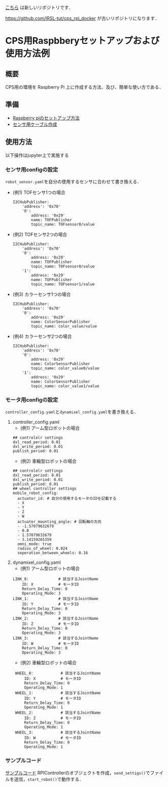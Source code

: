 [こちら](https://github.com/IRSL-tut/irsl_raspi_controller) は新しいリポジトリです．

https://github.com/IRSL-tut/cps_rpi_docker が古いリポジトリになります．

# CPS用Raspbberyセットアップおよび使用方法例

## 概要
CPS用の環境を Raspberry Pi 上に作成する方法、及び、簡単な使い方である．
<!-- [cps_rpi_docker](https://github.com/IRSL-tut/cps_rpi_docker)では，
実ロボット用の設定ファイルをリモートに配置し，dockerを使用して実行していたが，
不便な点が多いためそれを解消するためのものである． -->

## 準備
- [Raspberry piのセットアップ方法](documents/build_system/build_raspi.md)
- [センサ用ケーブル作成](documents/sensor_cable/build.md)

## 使用方法
以下操作はjupyter上で実施する

### センサ用configの設定
`robot_sensor.yaml`を自分の使用するセンサに合わせて書き換える．
- (例1) TOFセンサ1つの場合
    ```
    I2CHubPublisher:
        'address': '0x70'
        '0':
            address: '0x29'
            name: TOFPublisher
            topic_name: TOFsensor0/value
    ```
- (例2) TOFセンサ2つの場合
    ```
    I2CHubPublisher:
        'address': '0x70'
        '0':
            address: '0x29'
            name: TOFPublisher
            topic_name: TOFsensor0/value
        '1':
            address: '0x29'
            name: TOFPublisher
            topic_name: TOFsensor1/value
    ```
- (例3) カラーセンサ1つの場合
    ```
    I2CHubPublisher:
        'address': '0x70'
        '0':
            address: '0x29'
            name: ColorSensorPublisher
            topic_name: color_value/value
    ```
- (例4) カラーセンサ2つの場合
    ```
    I2CHubPublisher:
        'address': '0x70'
        '0':
            address: '0x29'
            name: ColorSensorPublisher
            topic_name: color_value0/value
        '1':
            address: '0x29'
            name: ColorSensorPublisher
            topic_name: color_value1/value
    ```

### モータ用configの設定
`controller_config.yaml`と`dynamixel_config.yaml`を書き換える．
1. controller_config.yaml
    - (例1) アーム型ロボットの場合
    ```
    ## controlelr settings
    dxl_read_period: 0.01
    dxl_write_period: 0.01
    publish_period: 0.01
    ```
    - (例2) 車輪型ロボットの場合
    ```
    ## controlelr settings
    dxl_read_period: 0.01
    dxl_write_period: 0.01
    publish_period: 0.01
    ## wheel controller settings
    mobile_robot_config:
      actuator_id: # 自分の使用するモータのIDを記載する
      - X 
      - Y
      - Z
      - W
      actuator_mounting_angle: # 回転軸の方向
      - -1.57079632679 
      - 0.0
      - 1.57079632679
      - 3.14159265359
      omni_mode: true
      radius_of_wheel: 0.024
      seperation_between_wheels: 0.16
    ```
1. dynamixel_config.yaml
   - (例1) アーム型ロボットの場合
    ```
    LINK_0:             # 該当するJointName
        ID: X           # モータID
        Return_Delay_Time: 0
        Operating_Mode: 3
    LINK_1:             # 該当するJointName
        ID: Y           # モータID
        Return_Delay_Time: 0
        Operating_Mode: 3
    LINK_2:             # 該当するJointName
        ID: Z           # モータID
        Return_Delay_Time: 0
        Operating_Mode: 3
    LINK_3:             # 該当するJointName
        ID: W           # モータID
        Return_Delay_Time: 0
        Operating_Mode: 3
    ```
   - (例2) 車輪型ロボットの場合
   ```
    WHEEL_0:            # 該当するJointName
        ID: X           # モータID
        Return_Delay_Time: 0
        Operating_Mode: 1
    WHEEL_1:            # 該当するJointName
        ID: Y           # モータID
        Return_Delay_Time: 0
        Operating_Mode: 1
    WHEEL_2:            # 該当するJointName
        ID: Z           # モータID
        Return_Delay_Time: 0
        Operating_Mode: 1
    WHEEL_3:            # 該当するJointName
        ID: W           # モータID
        Return_Delay_Time: 0
        Operating_Mode: 1
   ```
### サンプルコード
[サンプルコード](userdir/sample_supervisor.ipynb)
RPIControllerのオブジェクトを作成，`send_settigs()`でファイルを送信，`start_robot()`で動作する．
